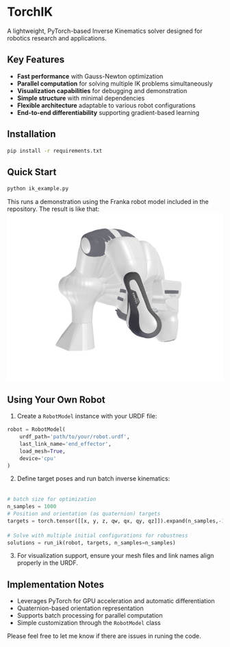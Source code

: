 # TorchIK

A lightweight, PyTorch-based Inverse Kinematics solver designed for robotics research and applications.

## Key Features

- **Fast performance** with Gauss-Newton optimization
- **Parallel computation** for solving multiple IK problems simultaneously
- **Visualization capabilities** for debugging and demonstration
- **Simple structure** with minimal dependencies
- **Flexible architecture** adaptable to various robot configurations
- **End-to-end differentiability** supporting gradient-based learning

## Installation

```bash
pip install -r requirements.txt
```

## Quick Start

```bash
python ik_example.py
```

This runs a demonstration using the Franka robot model included in the repository. The result is like that:
<img src='result.png'/>

## Using Your Own Robot

1. Create a `RobotModel` instance with your URDF file:

```python
robot = RobotModel(
    urdf_path='path/to/your/robot.urdf',
    last_link_name='end_effector',
    load_mesh=True,
    device='cpu'
)
```

2. Define target poses and run batch inverse kinematics:

```python

# batch size for optimization
n_samples = 1000
# Position and orientation (as quaternion) targets
targets = torch.tensor([[x, y, z, qw, qx, qy, qz]]).expand(n_samples,-1)

# Solve with multiple initial configurations for robustness
solutions = run_ik(robot, targets, n_samples=n_samples)
```

3. For visualization support, ensure your mesh files and link names align properly in the URDF.

## Implementation Notes

- Leverages PyTorch for GPU acceleration and automatic differentiation
- Quaternion-based orientation representation
- Supports batch processing for parallel computation
- Simple customization through the `RobotModel` class

Please feel free to let me know if there are issues in runing the code.

